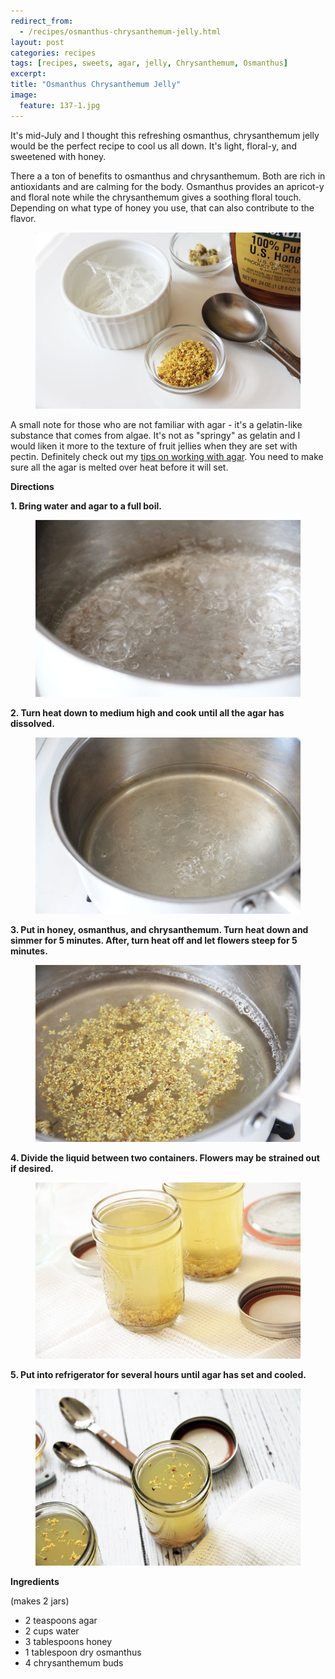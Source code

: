 ```yaml
---
redirect_from: 
  - /recipes/osmanthus-chrysanthemum-jelly.html
layout: post
categories: recipes
tags: [recipes, sweets, agar, jelly, Chrysanthemum, Osmanthus]
excerpt: 
title: "Osmanthus Chrysanthemum Jelly"
image:
  feature: 137-1.jpg
---
```


It's mid-July and I thought this refreshing osmanthus, chrysanthemum jelly would be the perfect recipe to cool us all down.  It's light, floral-y, and sweetened with honey.

There a a ton of benefits to osmanthus and chrysanthemum.  Both are rich in antioxidants and are calming for the body.  Osmanthus provides an apricot-y and floral note while the chrysanthemum gives a soothing floral touch.  Depending on what type of honey you use, that can also contribute to the flavor.

<figure> <img src='/images/137-2.jpg'> </figure>


A small note for those who are not familiar with agar - it's a gelatin-like substance that comes from algae.  It's not as "springy" as gelatin and I would liken it more to the texture of fruit jellies when they are set with pectin.  Definitely check out my [tips on working with agar](http://eastmeetskitchen.com/tips/working-with-agar.html).  You need to make sure all the agar is melted over heat before it will set. 


__Directions__

__1. Bring water and agar to a full boil.__ 

<figure> <img src='/images/137-3.jpg'> </figure>

__2. Turn heat down to medium high and cook until all the agar has dissolved.__

<figure> <img src='/images/137-4.jpg'> </figure>

__3. Put in honey, osmanthus, and chrysanthemum.  Turn heat down and simmer for 5 minutes.  After, turn heat off and let flowers steep for 5 minutes.__

<figure> <img src='/images/137-5.jpg'> </figure>

__4. Divide the liquid between two containers.  Flowers may be strained out if desired.__

<figure> <img src='/images/137-6.jpg'> </figure>

__5. Put into refrigerator for several hours until agar has set and cooled.__

<figure> <img src='/images/137-7.jpg'> </figure>


<section class='recipe'>
<p><strong>Ingredients</strong></p>

<p>(makes 2 jars)</p>

<ul><li>2 teaspoons agar </li><li>2 cups water</li><li>3 tablespoons honey</li><li>1 tablespoon dry osmanthus</li><li>4 chrysanthemum buds</li></ul></section>